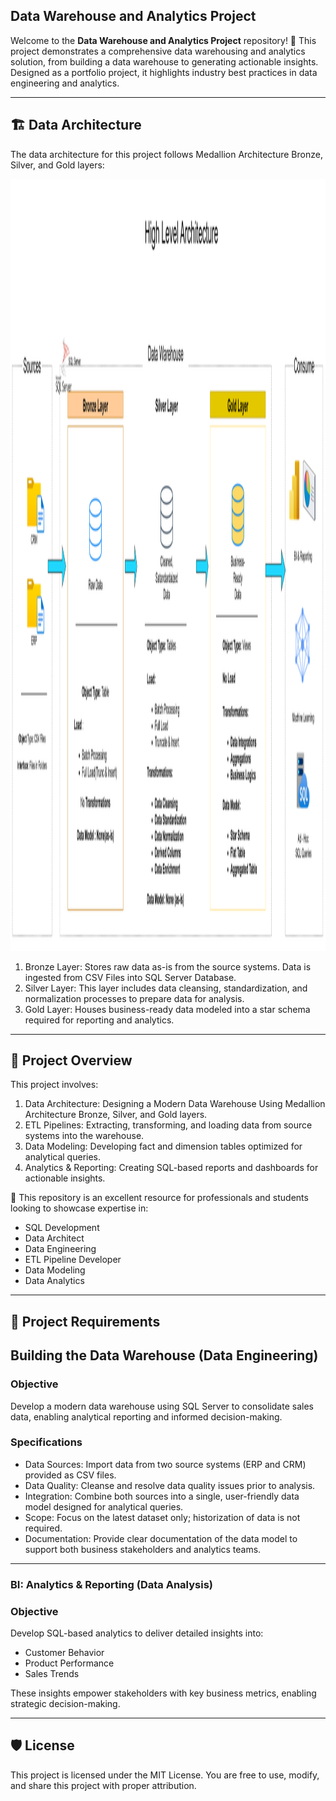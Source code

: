 ## Data Warehouse and Analytics Project
Welcome to the **Data Warehouse and Analytics Project** repository! 🚀
This project demonstrates a comprehensive data warehousing and analytics solution, from building a data warehouse to generating actionable insights. Designed as a portfolio project, it highlights industry best practices in data engineering and analytics.

---

## 🏗️ Data Architecture 

The data architecture for this project follows Medallion Architecture Bronze, Silver, and Gold layers:

<img width="2201" height="1235" alt="data_architecture" src="https://github.com/ahmedkuresi/sql-data-warehouse-project/blob/main/docs/data_architecture.PNG?raw=true" />


1. Bronze Layer: Stores raw data as-is from the source systems. Data is ingested from CSV Files into SQL Server Database.
2. Silver Layer: This layer includes data cleansing, standardization, and normalization processes to prepare data for analysis.
3. Gold Layer: Houses business-ready data modeled into a star schema required for reporting and analytics.

---
## 📖 Project Overview

This project involves:

1. Data Architecture: Designing a Modern Data Warehouse Using Medallion Architecture Bronze, Silver, and Gold layers.
2. ETL Pipelines: Extracting, transforming, and loading data from source systems into the warehouse.
3. Data Modeling: Developing fact and dimension tables optimized for analytical queries.
4. Analytics & Reporting: Creating SQL-based reports and dashboards for actionable insights.
   
🎯 This repository is an excellent resource for professionals and students looking to showcase expertise in:

- SQL Development
- Data Architect
- Data Engineering
- ETL Pipeline Developer
- Data Modeling
- Data Analytics


---

## 🚀 Project Requirements
## Building the Data Warehouse (Data Engineering)
### Objective
Develop a modern data warehouse using SQL Server to consolidate sales data, enabling analytical reporting and informed decision-making.

### Specifications
- Data Sources: Import data from two source systems (ERP and CRM) provided as CSV files.
- Data Quality: Cleanse and resolve data quality issues prior to analysis.
- Integration: Combine both sources into a single, user-friendly data model designed for analytical queries.
- Scope: Focus on the latest dataset only; historization of data is not required.
- Documentation: Provide clear documentation of the data model to support both business stakeholders and analytics teams.

---

### BI: Analytics & Reporting (Data Analysis)
### Objective
Develop SQL-based analytics to deliver detailed insights into:

- Customer Behavior
- Product Performance
- Sales Trends

These insights empower stakeholders with key business metrics, enabling strategic decision-making.

---

## 🛡️ License
This project is licensed under the MIT License. You are free to use, modify, and share this project with proper attribution.
